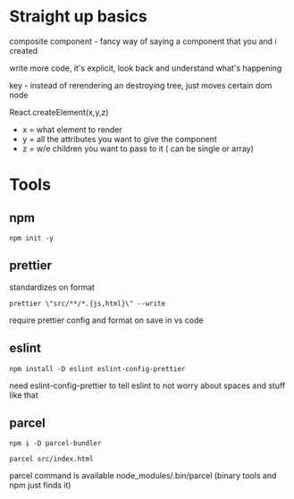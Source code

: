 # Straight up basics
composite component - fancy way of saying a component that you and i created

write more code, it's explicit, look back and understand what's happening 

key - instead of rerendering an destroying tree, just moves certain dom node

React.createElement(x,y,z)
- x = what element to render
- y = all the attributes you want to give the component
- z = w/e children you want to pass to it ( can be single or array)

# Tools

## npm
```
npm init -y
```
## prettier
standardizes on format
```
prettier \"src/**/*.{js,html}\" --write
```

require prettier config and format on save in vs code

## eslint

```
npm install -D eslint eslint-config-prettier
```

need eslint-config-prettier to tell eslint to not worry about spaces and stuff like that

## parcel

```
npm i -D parcel-bundler

parcel src/index.html
```

parcel command is available node_modules/.bin/parcel (binary tools and npm just finds it)